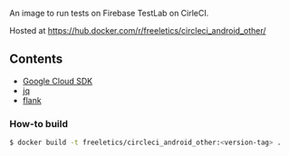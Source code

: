 An image to run tests on Firebase TestLab on CirleCI.

Hosted at https://hub.docker.com/r/freeletics/circleci_android_other/

## Contents

* [Google Cloud SDK](https://cloud.google.com/sdk/)
* [jq](https://stedolan.github.io/jq/)
* [flank](https://github.com/TestArmada/flank)

### How-to build

```bash
$ docker build -t freeletics/circleci_android_other:<version-tag> .
```
